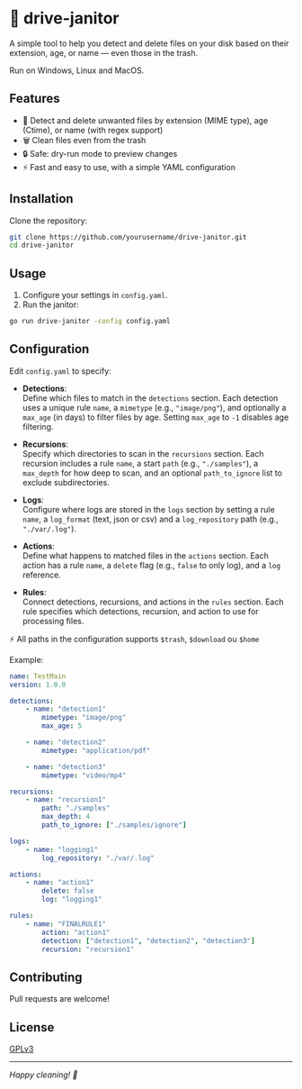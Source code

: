 # 🚗 drive-janitor

A simple tool to help you detect and delete files on your disk based on their extension, age, or name — even those in the trash.

Run on Windows, Linux and MacOS.

## Features

- 🧹 Detect and delete unwanted files by extension (MIME type), age (Ctime), or name (with regex support)
- 🗑️ Clean files even from the trash
- 🔒 Safe: dry-run mode to preview changes
- ⚡ Fast and easy to use, with a simple YAML configuration

## Installation

Clone the repository:

```bash
git clone https://github.com/yourusername/drive-janitor.git
cd drive-janitor
```

## Usage

1. Configure your settings in `config.yaml`.
2. Run the janitor:

```bash
go run drive-janitor -config config.yaml
```

## Configuration

Edit `config.yaml` to specify:

- **Detections**:  
    Define which files to match in the `detections` section. Each detection uses a unique rule `name`, a `mimetype` (e.g., `"image/png"`), and optionally a `max_age` (in days) to filter files by age. Setting `max_age` to `-1` disables age filtering.

- **Recursions**:  
    Specify which directories to scan in the `recursions` section. Each recursion includes a rule `name`, a start `path` (e.g., `"./samples"`), a `max_depth` for how deep to scan, and an optional `path_to_ignore` list to exclude subdirectories.

- **Logs**:  
    Configure where logs are stored in the `logs` section by setting a rule `name`, a `log_format` (text, json or csv) and a `log_repository` path (e.g., `"./var/.log"`).

- **Actions**:  
    Define what happens to matched files in the `actions` section. Each action has a rule `name`, a `delete` flag (e.g., `false` to only log), and a `log` reference.

- **Rules**:  
    Connect detections, recursions, and actions in the `rules` section. Each rule specifies which detections, recursion, and action to use for processing files.

⚡ All paths in the configuration supports `$trash`, `$download` ou `$home` 

Example:
```yaml
name: TestMain
version: 1.0.0

detections:
    - name: "detection1"
        mimetype: "image/png"
        max_age: 5

    - name: "detection2"
        mimetype: "application/pdf"

    - name: "detection3"
        mimetype: "video/mp4"

recursions:
    - name: "recursion1"
        path: "./samples"
        max_depth: 4
        path_to_ignore: ["./samples/ignore"]

logs:
    - name: "logging1"
        log_repository: "./var/.log"

actions:
    - name: "action1"
        delete: false 
        log: "logging1"

rules:
    - name: "FINALRULE1"
        action: "action1"
        detection: ["detection1", "detection2", "detection3"]
        recursion: "recursion1"
```

## Contributing

Pull requests are welcome! 

## License

[GPLv3](LICENSE)

---

*Happy cleaning! 🧹*
